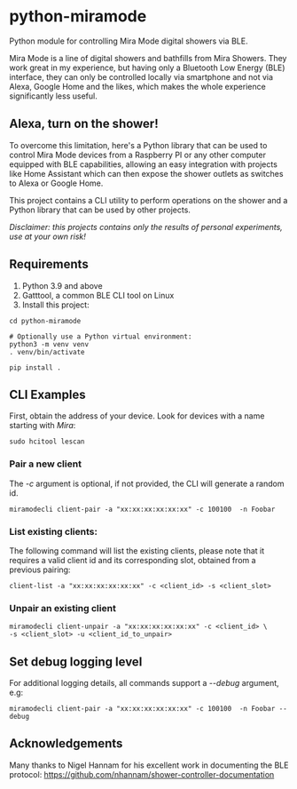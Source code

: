 # python-miramode

Python module for controlling Mira Mode digital showers via BLE.

Mira Mode is a line of digital showers and bathfills from Mira Showers. They
work great in my experience, but having only a Bluetooth Low Energy (BLE)
interface, they can only be controlled locally via smartphone and not via
Alexa, Google Home and the likes, which makes the whole experience
significantly less useful.

## Alexa, turn on the shower!

To overcome this limitation, here's a Python library that can be used to
control Mira Mode devices from a Raspberry PI or any other computer equipped
with BLE capabilities, allowing an easy integration with projects like
Home Assistant which can then expose the shower outlets as switches to
Alexa or Google Home.

This project contains a CLI utility to perform operations on the shower and
a Python library that can be used by other projects.

*Disclaimer: this projects contains only the results of personal experiments,
use at your own risk!*

## Requirements

1. Python 3.9 and above
2. Gatttool, a common BLE CLI tool on Linux
3. Install this project:

```console
cd python-miramode

# Optionally use a Python virtual environment:
python3 -m venv venv
. venv/bin/activate

pip install .
```


## CLI Examples

First, obtain the address of your device. Look for devices with a name
starting with *Mira*:

```console
sudo hcitool lescan
```

### Pair a new client

The _-c_ argument is optional, if not provided, the CLI will generate a
random id.

```console
miramodecli client-pair -a "xx:xx:xx:xx:xx:xx" -c 100100  -n Foobar
```

### List existing clients:

The following command will list the existing clients, please note that it
requires a valid client id and its corresponding slot, obtained from a
previous pairing:

```console
client-list -a "xx:xx:xx:xx:xx:xx" -c <client_id> -s <client_slot>
```

### Unpair an existing client

```console
miramodecli client-unpair -a "xx:xx:xx:xx:xx:xx" -c <client_id> \
-s <client_slot> -u <client_id_to_unpair>
```

## Set debug logging level

For additional logging details, all commands support a _--debug_ argument, e.g:

```console
miramodecli client-pair -a "xx:xx:xx:xx:xx:xx" -c 100100  -n Foobar --debug
```

## Acknowledgements

Many thanks to Nigel Hannam for his excellent work in documenting the BLE
protocol: https://github.com/nhannam/shower-controller-documentation
